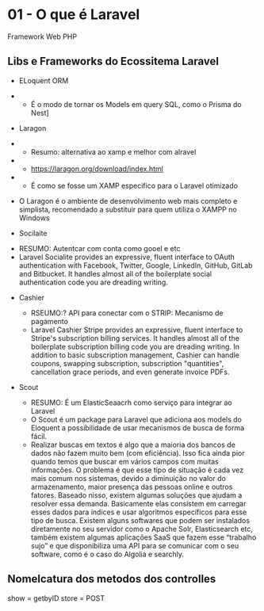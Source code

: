 # 01 - O que é Laravel

Framework Web PHP

## Libs e Frameworks do Ecossitema Laravel

+ ELoquent ORM
+   - É o modo de tornar os Models em query SQL, como o Prisma do Nest]

+ Laragon
+  - Resumo: alternativa ao xamp e melhor com alravel
+  - https://laragon.org/download/index.html
+  - É como se fosse um XAMP especifico para o Laravel otimizado
+  O Laragon é o ambiente de desenvolvimento web mais completo e simplista, recomendado a substituir para quem utiliza o XAMPP no Windows

+ Socilaite
 - RESUMO: Autentcar com conta como gooel e etc
 - Laravel Socialite provides an expressive, fluent interface to OAuth authentication with Facebook, Twitter, Google, LinkedIn, GitHub, GitLab and Bitbucket. It handles almost all of the boilerplate social authentication code you are dreading writing.

+ Cashier
   - RSEUMO:? API para conectar com o STRIP: Mecanismo de pagamento
   - Laravel Cashier Stripe provides an expressive, fluent interface to Stripe's subscription billing services. It handles almost all of the boilerplate subscription billing code you are dreading writing. In addition to basic subscription management, Cashier can handle coupons, swapping subscription, subscription "quantities", cancellation grace periods, and even generate invoice PDFs.

+ Scout
  + RESUMO: É um ElasticSeaacrh como serviço para integrar ao Laravel
  + O Scout é um package para Laravel que adiciona aos models do Eloquent a possibilidade de usar mecanismos de busca de forma fácil.
  + Realizar buscas em textos é algo que a maioria dos bancos de dados não fazem muito bem (com eficiência). Isso fica ainda pior quando temos que buscar em vários campos com muitas informações. O problema é que esse tipo de situação é cada vez mais comum nos sistemas, devido a diminuição no valor do armazenamento, maior presença das pessoas online e outros fatores. Baseado nisso, existem algumas soluções que ajudam a resolver essa demanda. Basicamente elas consistem em carregar esses dados para índices e usar algoritmos específicos para esse tipo de busca. Existem alguns softwares que podem ser instalados diretamente no seu servidor como o Apache Solr, Elasticsearch etc, também existem algumas aplicações SaaS que fazem esse “trabalho sujo” e que disponibiliza uma API para se comunicar com o seu software, como é o caso do Algolia e searchly.

## Nomelcatura dos metodos dos controlles

show = getbyID
store = POST